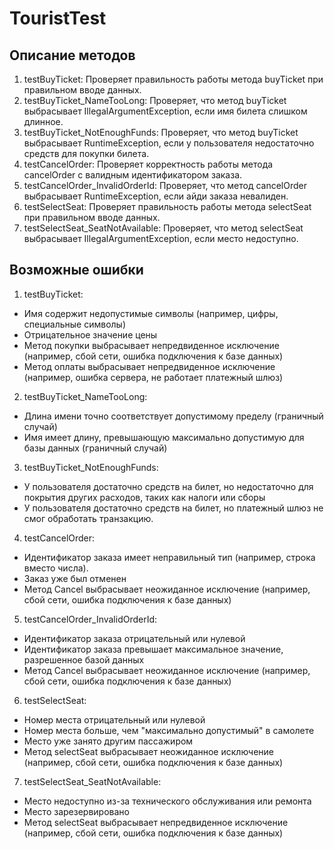# TouristTest

## Описание методов

1. testBuyTicket: Проверяет правильность работы метода buyTicket при правильном вводе данных. 
2. testBuyTicket_NameTooLong: Проверяет, что метод buyTicket выбрасывает IllegalArgumentException, если имя билета слишком длинное. 
3. testBuyTicket_NotEnoughFunds: Проверяет, что метод buyTicket выбрасывает RuntimeException, если у пользователя недостаточно средств для покупки билета. 
4. testCancelOrder: Проверяет корректность работы метода cancelOrder с валидным идентификатором заказа. 
5. testCancelOrder_InvalidOrderId: Проверяет, что метод cancelOrder выбрасывает RuntimeException, если айди заказа невалиден. 
6. testSelectSeat: Проверяет правильность работы метода selectSeat при правильном вводе данных. 
7. testSelectSeat_SeatNotAvailable: Проверяет, что метод selectSeat выбрасывает IllegalArgumentException, если место недоступно. 

## Возможные ошибки

1. testBuyTicket:
- Имя содержит недопустимые символы (например, цифры, специальные символы)
- Отрицательное значение цены
- Метод покупки выбрасывает непредвиденное исключение (например, сбой сети, ошибка подключения к базе данных)
- Метод оплаты выбрасывает непредвиденное исключение (например, ошибка сервера, не работает платежный шлюз)

2. testBuyTicket_NameTooLong:
- Длина имени точно соответствует допустимому пределу (граничный случай)
- Имя имеет длину, превышающую максимально допустимую для базы данных (граничный случай)

3. testBuyTicket_NotEnoughFunds:
- У пользователя достаточно средств на билет, но недостаточно для покрытия других расходов, таких как налоги или сборы
- У пользователя достаточно средств на билет, но платежный шлюз не смог обработать транзакцию.

4. testCancelOrder:
- Идентификатор заказа имеет неправильный тип (например, строка вместо числа).
- Заказ уже был отменен
- Метод Cancel выбрасывает неожиданное исключение (например, сбой сети, ошибка подключения к базе данных)

5. testCancelOrder_InvalidOrderId:
- Идентификатор заказа отрицательный или нулевой
- Идентификатор заказа превышает максимальное значение, разрешенное базой данных
- Метод Cancel выбрасывает неожиданное исключение (например, сбой сети, ошибка подключения к базе данных)

6. testSelectSeat:
- Номер места отрицательный или нулевой
- Номер места больше, чем "максимально допустимый" в самолете
- Место уже занято другим пассажиром
- Метод selectSeat выбрасывает неожиданное исключение (например, сбой сети, ошибка подключения к базе данных)

7. testSelectSeat_SeatNotAvailable:
- Место недоступно из-за технического обслуживания или ремонта
- Место зарезервировано
- Метод selectSeat выбрасывает непредвиденное исключение (например, сбой сети, ошибка подключения к базе данных)
